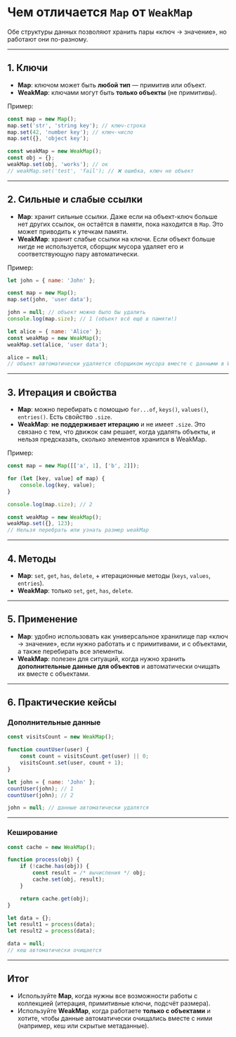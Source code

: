 # Чем отличается `Map` от `WeakMap`

Обе структуры данных позволяют хранить пары «ключ → значение», но работают они по-разному.  

---

## 1. Ключи
- **Map**: ключом может быть **любой тип** — примитив или объект.  
- **WeakMap**: ключами могут быть **только объекты** (не примитивы).  

Пример:

```js
const map = new Map();
map.set('str', 'string key'); // ключ-строка
map.set(42, 'number key'); // ключ-число
map.set({}, 'object key');

const weakMap = new WeakMap();
const obj = {};
weakMap.set(obj, 'works'); // ок
// weakMap.set('test', 'fail'); // ❌ ошибка, ключ не объект
```

---

## 2. Сильные и слабые ссылки
- **Map**: хранит сильные ссылки. Даже если на объект-ключ больше нет других ссылок, он остаётся в памяти, пока находится в `Map`. Это может приводить к утечкам памяти.  
- **WeakMap**: хранит слабые ссылки на ключи. Если объект больше нигде не используется, сборщик мусора удаляет его и соответствующую пару автоматически.  

Пример:

```js
let john = { name: 'John' };

const map = new Map();
map.set(john, 'user data');

john = null; // объект можно было бы удалить
console.log(map.size); // 1 (объект всё ещё в памяти!)

let alice = { name: 'Alice' };
const weakMap = new WeakMap();
weakMap.set(alice, 'user data');

alice = null; 
// объект автоматически удаляется сборщиком мусора вместе с данными в WeakMap
```

---

## 3. Итерация и свойства
- **Map**: можно перебирать с помощью `for...of`, `keys()`, `values()`, `entries()`. Есть свойство `.size`.  
- **WeakMap**: **не поддерживает итерацию** и не имеет `.size`. Это связано с тем, что движок сам решает, когда удалять объекты, и нельзя предсказать, сколько элементов хранится в WeakMap.  

Пример:

```js
const map = new Map([['a', 1], ['b', 2]]);

for (let [key, value] of map) {
    console.log(key, value);
}

console.log(map.size); // 2

const weakMap = new WeakMap();
weakMap.set({}, 123);
// Нельзя перебрать или узнать размер weakMap
```

---

## 4. Методы
- **Map**: `set`, `get`, `has`, `delete`, + итерационные методы (`keys`, `values`, `entries`).  
- **WeakMap**: только `set`, `get`, `has`, `delete`.  

---

## 5. Применение
- **Map**: удобно использовать как универсальное хранилище пар «ключ → значение», если нужно работать и с примитивами, и с объектами, а также перебирать все элементы.  
- **WeakMap**: полезен для ситуаций, когда нужно хранить **дополнительные данные для объектов** и автоматически очищать их вместе с объектами.  

---

## 6. Практические кейсы

### Дополнительные данные

```js
const visitsCount = new WeakMap();

function countUser(user) {
    const count = visitsCount.get(user) || 0;
    visitsCount.set(user, count + 1);
}

let john = { name: 'John' };
countUser(john); // 1
countUser(john); // 2

john = null; // данные автоматически удалятся
```

---

### Кеширование

```js
const cache = new WeakMap();

function process(obj) {
    if (!cache.has(obj)) {
        const result = /* вычисления */ obj;
        cache.set(obj, result);
    }

    return cache.get(obj);
}

let data = {};
let result1 = process(data);
let result2 = process(data);

data = null; 
// кеш автоматически очищается
```

---

## Итог
- Используйте **Map**, когда нужны все возможности работы с коллекцией (итерация, примитивные ключи, подсчёт размера).  
- Используйте **WeakMap**, когда работаете **только с объектами** и хотите, чтобы данные автоматически очищались вместе с ними (например, кеш или скрытые метаданные).  
